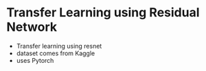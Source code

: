 # Transfer Learning using Residual Network
* Transfer learning using resnet
* dataset comes from Kaggle
* uses Pytorch
